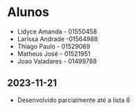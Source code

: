 # Alunos

* Lidyce Amanda - 01550458
* Larissa Andrade -01564988
* Thiago Paulo - 01529069
* Matheus José - 01521951
* Joao Valadares - 01499788

## 2023-11-21

* Desenvolvido parcialmente até a lista 6

